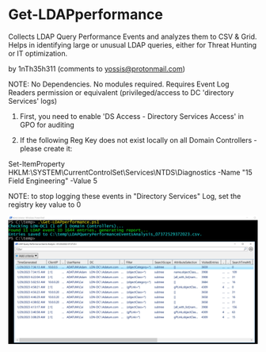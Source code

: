 # Get-LDAPperformance
Collects LDAP Query Performance Events and analyzes them to CSV & Grid. Helps in identifying large or unusual LDAP queries, either for Threat Hunting or IT optimization.

by 1nTh35h311 (comments to yossis@protonmail.com)


NOTE: No Dependencies. No modules required. Requires Event Log Readers permission or equivalent (privileged/access to DC 'directory Services' logs)


1. First, you need to enable 'DS Access - Directory Services Access' in GPO for auditing

2. If the following Reg Key does not exist locally on all Domain Controllers - please create it:

Set-ItemProperty HKLM:\SYSTEM\CurrentControlSet\Services\NTDS\Diagnostics -Name "15 Field Engineering" -Value 5

NOTE: to stop logging these events in "Directory Services" Log, set the registry key value to 0

![Sample results](Screenshot_Get-LDAPperformance.jpg)
